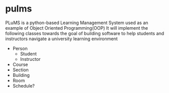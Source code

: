 # pulms
PLuMS is a python-based Learning Management System used as an example of Object Oriented Programming(OOP)
It will implement the following classes towards the goal of building software to help students and instructors navigate a university learning environment

* Person
    * Student
    * Instructor
* Course
* Section
* Building
* Room
* Schedule? 
